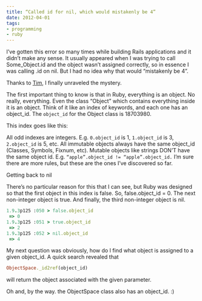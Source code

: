 ```yaml
---
title: “Called id for nil, which would mistakenly be 4”
date: 2012-04-01
tags:
- programming
- ruby
---
```


I’ve gotten this error so many times while building Rails applications and it didn’t make any sense.
It usually appeared when I was trying to call Some_Object.id and the object wasn’t assigned correctly,
so in essence I was calling .id on nil. But I had no idea why that would “mistakenly be 4”.

Thanks to [Tim][1], I finally unraveled the mystery.

The first important thing to know is that in Ruby, everything is an object. No really, everything.
Even the class “Object” which contains everything inside it is an object. Think of it like an
index of keywords, and each one has an object_id. The `object_id` for the Object class is 18703980.

This index goes like this:

All odd indexes are integers. E.g. `0.object_id` is 1, `1.object_id` is 3, `2.object_id` is 5, etc.
All immutable objects always have the same object_id (Classes, Symbols, Fixnum, etc). Mutable objects
like strings DON’T have the same object id. E.g. `“apple”.object_id != “apple”.object_id.`
I’m sure there are more rules, but these are the ones I’ve discovered so far.

Getting back to nil

There’s no particular reason for this that I can see, but Ruby was designed so that the first
object in this index is false. So, false.object_id = 0. The next non-integer object is true. And
finally, the third non-integer object is nil.

```ruby
1.9.3p125 :050 > false.object_id
 => 0
1.9.3p125 :051 > true.object_id
 => 2
1.9.3p125 :052 > nil.object_id
 => 4
```

My next question was obviously, how do I find what object is assigned to a given object_id. A quick
search revealed that

```ruby
ObjectSpace._id2ref(object_id)
```

will return the object associated with the given parameter.

Oh and, by the way. the ObjectSpace class also has an object_id. :)

[1]: https://twitter.com/timocratic
